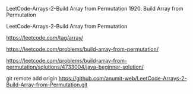 LeetCode-Arrays-2-Build Array from Permutation
1920. Build Array from Permutation

LeetCode-Arrays-2-Build Array from Permutation

https://leetcode.com/tag/array/

https://leetcode.com/problems/build-array-from-permutation/

https://leetcode.com/problems/build-array-from-permutation/solutions/4733004/java-beginner-solution/

git remote add origin https://github.com/anumit-web/LeetCode-Arrays-2-Build-Array-from-Permutation.git
